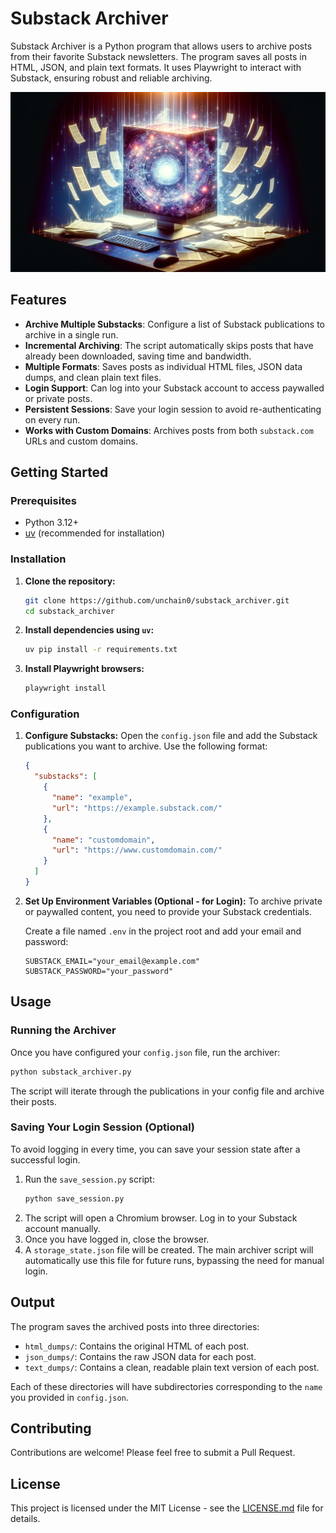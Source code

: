 # Substack Archiver

Substack Archiver is a Python program that allows users to archive posts from their favorite Substack newsletters. The program saves all posts in HTML, JSON, and plain text formats. It uses Playwright to interact with Substack, ensuring robust and reliable archiving.

![Substack Archiver](README/images/cover.png)

## Features

-   **Archive Multiple Substacks**: Configure a list of Substack publications to archive in a single run.
-   **Incremental Archiving**: The script automatically skips posts that have already been downloaded, saving time and bandwidth.
-   **Multiple Formats**: Saves posts as individual HTML files, JSON data dumps, and clean plain text files.
-   **Login Support**: Can log into your Substack account to access paywalled or private posts.
-   **Persistent Sessions**: Save your login session to avoid re-authenticating on every run.
-   **Works with Custom Domains**: Archives posts from both `substack.com` URLs and custom domains.

## Getting Started

### Prerequisites

-   Python 3.12+
-   [uv](https://github.com/astral-sh/uv) (recommended for installation)

### Installation

1.  **Clone the repository:**
    ```bash
    git clone https://github.com/unchain0/substack_archiver.git
    cd substack_archiver
    ```

2.  **Install dependencies using `uv`:**
    ```bash
    uv pip install -r requirements.txt
    ```

3.  **Install Playwright browsers:**
    ```bash
    playwright install
    ```

### Configuration

1.  **Configure Substacks:**
    Open the `config.json` file and add the Substack publications you want to archive. Use the following format:

    ```json
    {
      "substacks": [
        {
          "name": "example",
          "url": "https://example.substack.com/"
        },
        {
          "name": "customdomain",
          "url": "https://www.customdomain.com/"
        }
      ]
    }
    ```

2.  **Set Up Environment Variables (Optional - for Login):**
    To archive private or paywalled content, you need to provide your Substack credentials.

    Create a file named `.env` in the project root and add your email and password:
    ```
    SUBSTACK_EMAIL="your_email@example.com"
    SUBSTACK_PASSWORD="your_password"
    ```

## Usage

### Running the Archiver

Once you have configured your `config.json` file, run the archiver:

```bash
python substack_archiver.py
```

The script will iterate through the publications in your config file and archive their posts.

### Saving Your Login Session (Optional)

To avoid logging in every time, you can save your session state after a successful login.

1.  Run the `save_session.py` script:
    ```bash
    python save_session.py
    ```
2.  The script will open a Chromium browser. Log in to your Substack account manually.
3.  Once you have logged in, close the browser.
4.  A `storage_state.json` file will be created. The main archiver script will automatically use this file for future runs, bypassing the need for manual login.

## Output

The program saves the archived posts into three directories:

-   `html_dumps/`: Contains the original HTML of each post.
-   `json_dumps/`: Contains the raw JSON data for each post.
-   `text_dumps/`: Contains a clean, readable plain text version of each post.

Each of these directories will have subdirectories corresponding to the `name` you provided in `config.json`.

## Contributing

Contributions are welcome! Please feel free to submit a Pull Request.

## License

This project is licensed under the MIT License - see the [LICENSE.md](LICENSE.md) file for details.
